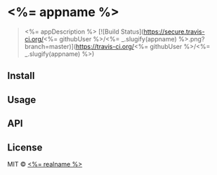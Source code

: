 # <%= appname %>

> <%= appDescription %> [![Build Status](https://secure.travis-ci.org/<%= githubUser %>/<%= _.slugify(appname) %>.png?branch=master)](https://travis-ci.org/<%= githubUser %>/<%= _.slugify(appname) %>)

## Install

## Usage

## API

## License

MIT © [<%= realname %>](<%= blog %>)


